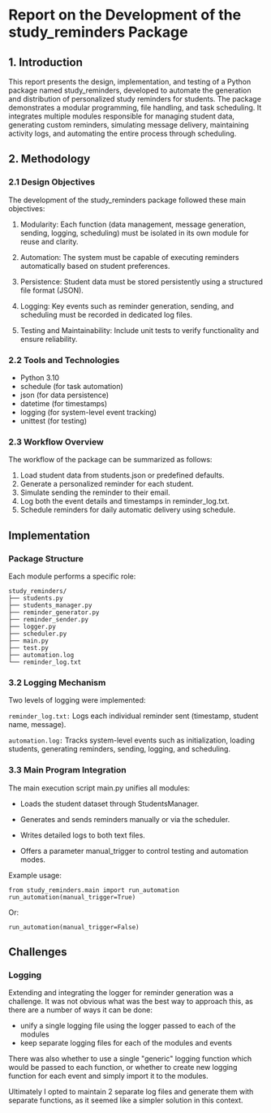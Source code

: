 # Report on the Development of the study_reminders Package

## 1. Introduction

This report presents the design, implementation, and testing of a Python package named study_reminders, developed to automate the generation and distribution of personalized study reminders for students. The package demonstrates a modular programming, file handling, and task scheduling. It integrates multiple modules responsible for managing student data, generating custom reminders, simulating message delivery, maintaining activity logs, and automating the entire process through scheduling. 

## 2. Methodology

### 2.1 Design Objectives

The development of the study_reminders package followed these main objectives:

1. Modularity: Each function (data management, message generation, sending, logging, scheduling) must be isolated in its own module for reuse and clarity.

2. Automation: The system must be capable of executing reminders automatically based on student preferences.

3. Persistence: Student data must be stored persistently using a structured file format (JSON).

4. Logging: Key events such as reminder generation, sending, and scheduling must be recorded in dedicated log files.

5. Testing and Maintainability: Include unit tests to verify functionality and ensure reliability.

### 2.2 Tools and Technologies

- Python 3.10 
- schedule (for task automation)
- json (for data persistence)
- datetime (for timestamps)
- logging (for system-level event tracking)
- unittest (for testing)

### 2.3 Workflow Overview

The workflow of the package can be summarized as follows:

1. Load student data from students.json or predefined defaults.
2. Generate a personalized reminder for each student. 
3. Simulate sending the reminder to their email. 
4. Log both the event details and timestamps in reminder_log.txt. 
5. Schedule reminders for daily automatic delivery using schedule.

## Implementation


### Package Structure

Each module performs a specific role: 

```shell
study_reminders/
├── students.py
├── students_manager.py
├── reminder_generator.py
├── reminder_sender.py
├── logger.py
├── scheduler.py
├── main.py
├── test.py
├── automation.log
└── reminder_log.txt
```

### 3.2 Logging Mechanism

Two levels of logging were implemented:

`reminder_log.txt:` Logs each individual reminder sent (timestamp, student name, message).

`automation.log:` Tracks system-level events such as initialization, loading students, generating reminders, sending, logging, and scheduling.


### 3.3 Main Program Integration

The main execution script main.py unifies all modules:

* Loads the student dataset through StudentsManager.

* Generates and sends reminders manually or via the scheduler.

* Writes detailed logs to both text files.

* Offers a parameter manual_trigger to control testing and automation modes.

Example usage:

`from study_reminders.main import run_automation
run_automation(manual_trigger=True)`

Or:

`run_automation(manual_trigger=False)
`

## Challenges

### Logging

Extending and integrating the logger for reminder generation was a challenge. 
It was not obvious what was the best way to approach this, as there are a number of ways it can be done:
- unify a single logging file using the logger passed to each of the modules
- keep separate logging files for each of the modules and events

There was also whether to use a single "generic" logging function which would be passed to each function,
or whether to create new logging function for each event and simply import it to the modules.

Ultimately I opted to maintain 2 separate log files and generate them with separate functions, as it seemed like a 
simpler solution in this context.
